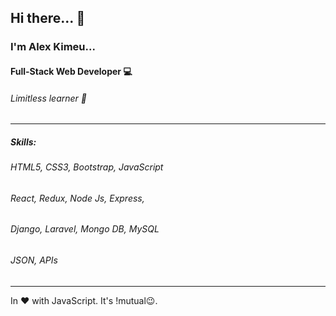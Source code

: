 ## Hi there... 👋

### I'm Alex Kimeu...
#### Full-Stack Web Developer 💻
###### Limitless learner 📖
---

##### Skills:
###### HTML5, CSS3, Bootstrap, JavaScript
###### React, Redux, Node Js, Express,
###### Django, Laravel, Mongo DB, MySQL
###### JSON, APIs

---

In ❤️ with JavaScript. It's !mutual😉.
